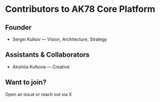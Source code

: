 # Contributors to AK78 Core Platform

## Founder
- Sergei Kulkov — Vision, Architecture, Strategy

## Assistants & Collaborators
- Aksiniia Kulkova — Creative

## Want to join?
Open an issue or reach out via X
